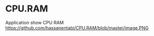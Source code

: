 # CPU.RAM
Application show  CPU RAM 
https://github.com/hassanentabi/CPU.RAM/blob/master/image.PNG

